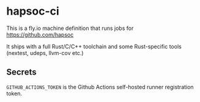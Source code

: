 # hapsoc-ci

This is a fly.io machine definition that runs jobs for <https://github.com/hapsoc>

It ships with a full Rust/C/C++ toolchain and some Rust-specific tools (nextest,
udeps, llvm-cov etc.)

## Secrets

`GITHUB_ACTIONS_TOKEN` is the Github Actions self-hosted runner registration
token.
